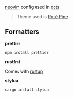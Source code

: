 [neovim](https://github.com/neovim/neovim) config used in [dots](https://github.com/mvllow/dots)

> Theme used is [Rosé Pine](https://github.com/rose-pine/neovim)

## Formatters

**prettier**

```sh
npm install prettier
```

**rustfmt**

Comes with [rustup](https://rustup.rs)

**stylua**

```sh
cargo install stylua
```
